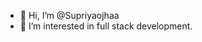 - 👋 Hi, I’m @Supriyaojhaa
- 👀 I’m interested in full stack development.

<!---
Supriyaojhaa/Supriyaojhaa is a ✨ special ✨ repository because its `README.md` (this file) appears on your GitHub profile.
You can click the Preview link to take a look at your changes.
--->
